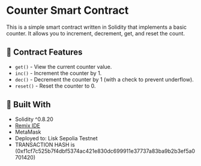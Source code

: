 # Counter Smart Contract

This is a simple smart contract written in Solidity that implements a basic counter. It allows you to increment, decrement, get, and reset the count.

## 🧠 Contract Features

- `get()` - View the current counter value.
- `inc()` - Increment the counter by 1.
- `dec()` - Decrement the counter by 1 (with a check to prevent underflow).
- `reset()` - Reset the counter to 0.

## 🧱 Built With

- Solidity ^0.8.20
- [Remix IDE](https://remix.ethereum.org/)
- MetaMask
- Deployed to: Lisk Sepolia Testnet
- TRANSACTION HASH is (0xf1cf7c525b7f4dbf5374ac421e830dc699911e37737a83ba9b2b3ef5a0701420)

